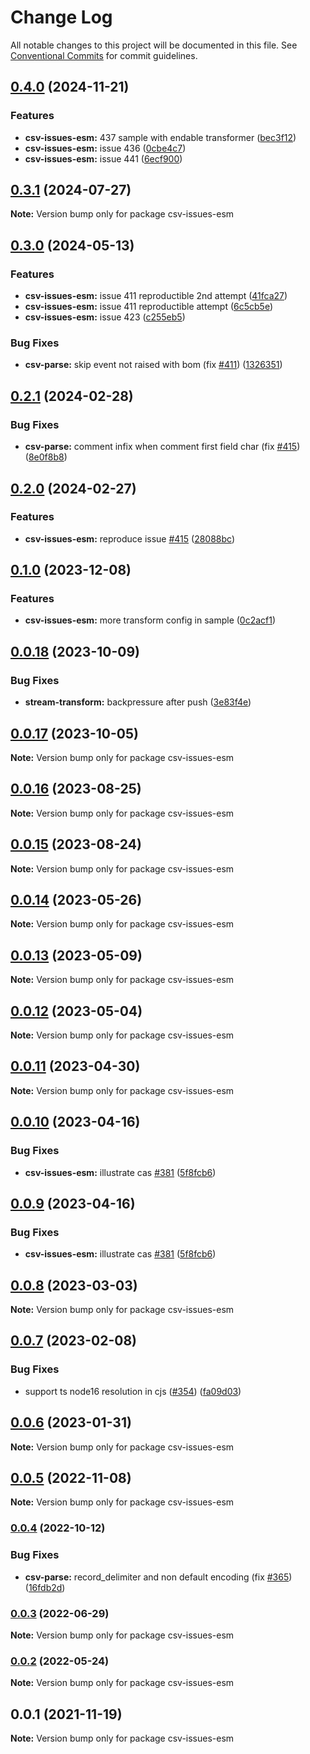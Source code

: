 # Change Log

All notable changes to this project will be documented in this file.
See [Conventional Commits](https://conventionalcommits.org) for commit guidelines.

## [0.4.0](https://github.com/adaltas/node-csv/compare/csv-issues-esm@0.3.1...csv-issues-esm@0.4.0) (2024-11-21)

### Features

- **csv-issues-esm:** 437 sample with endable transformer ([bec3f12](https://github.com/adaltas/node-csv/commit/bec3f12072f47f2eaf7f67b25d081d292c36de26))
- **csv-issues-esm:** issue 436 ([0cbe4c7](https://github.com/adaltas/node-csv/commit/0cbe4c781dcd77b9e4354f9b12abe8dfca539771))
- **csv-issues-esm:** issue 441 ([6ecf900](https://github.com/adaltas/node-csv/commit/6ecf90049a7e08a3fe9ff2f99c53ab032d91ff05))

## [0.3.1](https://github.com/adaltas/node-csv/compare/csv-issues-esm@0.3.0...csv-issues-esm@0.3.1) (2024-07-27)

**Note:** Version bump only for package csv-issues-esm

## [0.3.0](https://github.com/adaltas/node-csv/compare/csv-issues-esm@0.2.1...csv-issues-esm@0.3.0) (2024-05-13)

### Features

- **csv-issues-esm:** issue 411 reproductible 2nd attempt ([41fca27](https://github.com/adaltas/node-csv/commit/41fca279cb10e7bb1a97e09c301e52cfd07856f0))
- **csv-issues-esm:** issue 411 reproductible attempt ([6c5cb5e](https://github.com/adaltas/node-csv/commit/6c5cb5efb333ed0f6e3f64d2a8cddb2d4f813521))
- **csv-issues-esm:** issue 423 ([c255eb5](https://github.com/adaltas/node-csv/commit/c255eb57015f821c4dea6558ddb5f58ae908b616))

### Bug Fixes

- **csv-parse:** skip event not raised with bom (fix [#411](https://github.com/adaltas/node-csv/issues/411)) ([1326351](https://github.com/adaltas/node-csv/commit/13263514ef6ec02000cf2da39ba6aa2ff92f00ae))

## [0.2.1](https://github.com/adaltas/node-csv/compare/csv-issues-esm@0.2.0...csv-issues-esm@0.2.1) (2024-02-28)

### Bug Fixes

- **csv-parse:** comment infix when comment first field char (fix [#415](https://github.com/adaltas/node-csv/issues/415)) ([8e0f8b8](https://github.com/adaltas/node-csv/commit/8e0f8b8e11736f1223b0bda4dd2a3b37506dd531))

## [0.2.0](https://github.com/adaltas/node-csv/compare/csv-issues-esm@0.1.0...csv-issues-esm@0.2.0) (2024-02-27)

### Features

- **csv-issues-esm:** reproduce issue [#415](https://github.com/adaltas/node-csv/issues/415) ([28088bc](https://github.com/adaltas/node-csv/commit/28088bcfb72331fe6ba26046a0af283c8dc0c40d))

## [0.1.0](https://github.com/adaltas/node-csv/compare/csv-issues-esm@0.0.18...csv-issues-esm@0.1.0) (2023-12-08)

### Features

- **csv-issues-esm:** more transform config in sample ([0c2acf1](https://github.com/adaltas/node-csv/commit/0c2acf10ca61faa4d97fae147596905e7316ac95))

## [0.0.18](https://github.com/adaltas/node-csv/compare/csv-issues-esm@0.0.17...csv-issues-esm@0.0.18) (2023-10-09)

### Bug Fixes

- **stream-transform:** backpressure after push ([3e83f4e](https://github.com/adaltas/node-csv/commit/3e83f4e604b7b944835de18afcb41716ce4bbfad))

## [0.0.17](https://github.com/adaltas/node-csv/compare/csv-issues-esm@0.0.16...csv-issues-esm@0.0.17) (2023-10-05)

**Note:** Version bump only for package csv-issues-esm

## [0.0.16](https://github.com/adaltas/node-csv/compare/csv-issues-esm@0.0.15...csv-issues-esm@0.0.16) (2023-08-25)

**Note:** Version bump only for package csv-issues-esm

## [0.0.15](https://github.com/adaltas/node-csv/compare/csv-issues-esm@0.0.14...csv-issues-esm@0.0.15) (2023-08-24)

**Note:** Version bump only for package csv-issues-esm

## [0.0.14](https://github.com/adaltas/node-csv/compare/csv-issues-esm@0.0.13...csv-issues-esm@0.0.14) (2023-05-26)

**Note:** Version bump only for package csv-issues-esm

## [0.0.13](https://github.com/adaltas/node-csv/compare/csv-issues-esm@0.0.12...csv-issues-esm@0.0.13) (2023-05-09)

**Note:** Version bump only for package csv-issues-esm

## [0.0.12](https://github.com/adaltas/node-csv/compare/csv-issues-esm@0.0.11...csv-issues-esm@0.0.12) (2023-05-04)

**Note:** Version bump only for package csv-issues-esm

## [0.0.11](https://github.com/adaltas/node-csv/compare/csv-issues-esm@0.0.10...csv-issues-esm@0.0.11) (2023-04-30)

**Note:** Version bump only for package csv-issues-esm

## [0.0.10](https://github.com/adaltas/node-csv/compare/csv-issues-esm@0.0.8...csv-issues-esm@0.0.10) (2023-04-16)

### Bug Fixes

- **csv-issues-esm:** illustrate cas [#381](https://github.com/adaltas/node-csv/issues/381) ([5f8fcb6](https://github.com/adaltas/node-csv/commit/5f8fcb639af87d04f96115ddc811df90f435c483))

## [0.0.9](https://github.com/adaltas/node-csv/compare/csv-issues-esm@0.0.8...csv-issues-esm@0.0.9) (2023-04-16)

### Bug Fixes

- **csv-issues-esm:** illustrate cas [#381](https://github.com/adaltas/node-csv/issues/381) ([5f8fcb6](https://github.com/adaltas/node-csv/commit/5f8fcb639af87d04f96115ddc811df90f435c483))

## [0.0.8](https://github.com/adaltas/node-csv/compare/csv-issues-esm@0.0.7...csv-issues-esm@0.0.8) (2023-03-03)

**Note:** Version bump only for package csv-issues-esm

## [0.0.7](https://github.com/adaltas/node-csv/compare/csv-issues-esm@0.0.6...csv-issues-esm@0.0.7) (2023-02-08)

### Bug Fixes

- support ts node16 resolution in cjs ([#354](https://github.com/adaltas/node-csv/issues/354)) ([fa09d03](https://github.com/adaltas/node-csv/commit/fa09d03aaf0008b2790656871ca6b2c4be12d14c))

## [0.0.6](https://github.com/adaltas/node-csv/compare/csv-issues-esm@0.0.5...csv-issues-esm@0.0.6) (2023-01-31)

**Note:** Version bump only for package csv-issues-esm

## [0.0.5](https://github.com/adaltas/node-csv/compare/csv-issues-esm@0.0.4...csv-issues-esm@0.0.5) (2022-11-08)

**Note:** Version bump only for package csv-issues-esm

### [0.0.4](https://github.com/adaltas/node-csv/compare/csv-issues-esm@0.0.3...csv-issues-esm@0.0.4) (2022-10-12)

### Bug Fixes

- **csv-parse:** record_delimiter and non default encoding (fix [#365](https://github.com/adaltas/node-csv/issues/365)) ([16fdb2d](https://github.com/adaltas/node-csv/commit/16fdb2dd2c3221d00568f28bed44106ffc0d49ef))

### [0.0.3](https://github.com/adaltas/node-csv/compare/csv-issues-esm@0.0.2...csv-issues-esm@0.0.3) (2022-06-29)

**Note:** Version bump only for package csv-issues-esm

### [0.0.2](https://github.com/adaltas/node-csv/compare/csv-issues-esm@0.0.1...csv-issues-esm@0.0.2) (2022-05-24)

**Note:** Version bump only for package csv-issues-esm

## 0.0.1 (2021-11-19)

**Note:** Version bump only for package csv-issues-esm
